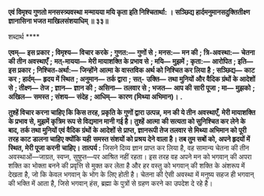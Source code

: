 **एवं विमृश्य गुणतो मनसस्त्र्यवस्था** **मन्मायया मयि कृता इति निश्चितार्था: ।** **सञ्छिद्य हार्दमनुमानसदुक्तितीक्ष्ण** **ज्ञानासिना भजत माखिलसंशयाधिम् ॥ ३३॥** 

शब्दार्थ **** 

**एवम्—** **इस प्रकार** **; विमृश्य—** **विचार करके** **; गुणत:—** **गुणों से** **; मनस:—** **मन की** **; त्रि-अवस्था:—** **चेतना की तीन अवस्थाएँ** **;** **मत्-मायया—** **मेरी मायाशक्ति के प्रभाव से** **; मयि—** **मुझमें** **; कृता:—** **आरोपित** **; इति—** **इस प्रकार** **; निश्चित-अर्था:—** **जिन्होंने** **आत्मा के वास्तविक अर्थ को निश्चित कर लिया है** **; सञ्छिद्य—** **काट कर** **; हार्दम्—** **हृदय में स्थित** **; अनुमान—** **तर्क द्वारा** **; सत्-** **उक्ति—** **तथा मुनियों और वैदिक ग्रंथों के आदेशों से** **; तीक्ष्ण—** **तेज** **; ज्ञान—** **ज्ञान की** **; असिना—** **तलवार से** **; भजत—** **आप की** **सारी पूजा** **; मा—** **मुझको** **; अखिल—** **समस्त** **; संशय—** **संदेह** **; आधिम्—** **कारण (मिथ्या अभिमान)।** **.** 

**तुश्हें विचार करना चाहिए कि किस तरह, प्रकृति के गुणों द्वारा उत्पन्न, मन की ये तीन** **अवस्थाएँ, मेरी मायाशक्ति के प्रभाव से, मुझमें कृत्रिम रूप से विद्यमान मानी गई है। तुश्हें आत्मा** **की सत्यता को सुनिश्चित कर लेने के बाद, तर्क तथा मुनियों एवं वैदिक ग्रंथों के आदेशों से** **प्राप्त, ज्ञानरूपी तेज तलवार से मिथ्या अभिमान को पूरी तरह काट डालना चाहिए क्योंकि यही** **समस्त संशयों को प्रश्रय देने वाला है। तब तुम सबों को, अपने हृदयों में स्थित, मेरी पूजा करनी** **चाहिए।** **तात्पर्य :** जिसने दिव्य ज्ञान प्राप्त कर लिया है, वह सामान्य चेतना की तीन अवस्थाओं—जाग्रत, स्वप्न, सुषुप्त—पर आश्रित नहीं रहता। इस तरह वह अपने मन को भगवान् की अपरा शक्ति का भोक्ता बनने की प्रवृत्ति से मुक्त कर लेता है और हर वस्तु को भगवान् की शक्ति के अंशरूप में देखता है, जो कि केवल भगवान् के भोग के लिए होती है। चेतना की ऐसी अवस्था में मनुष्य सहज ही भगवान् की भक्ति में आता है, जिसे भगवान् हंस, ब्रह्मा के पुत्रों से ग्रहण करने का उपदेश दे रहे है।  